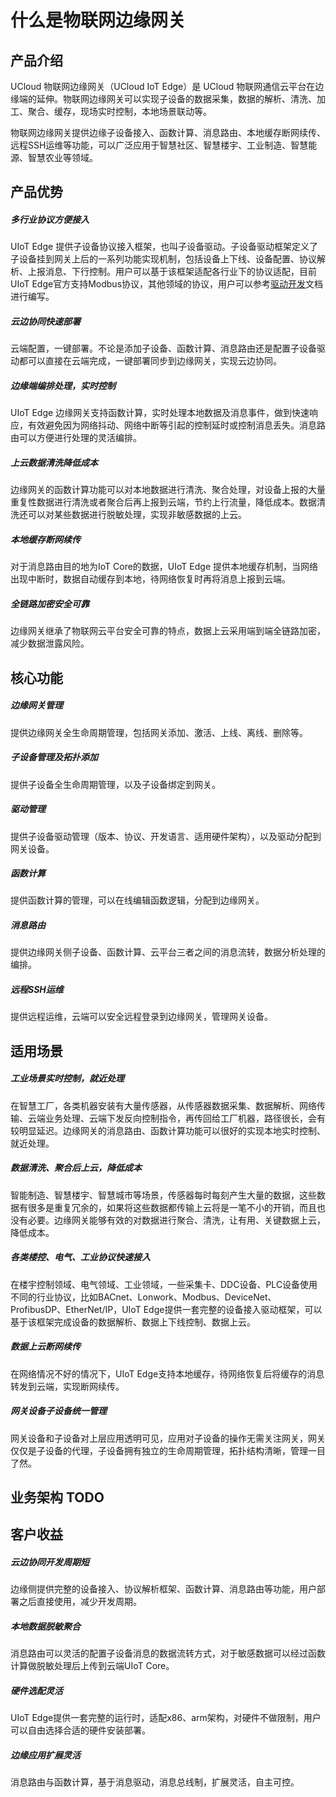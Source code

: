 # 什么是物联网边缘网关

## 产品介绍

UCloud 物联网边缘网关（UCloud IoT Edge）是 UCloud 物联网通信云平台在边缘端的延伸。物联网边缘网关可以实现子设备的数据采集，数据的解析、清洗、加工、聚合、缓存，现场实时控制，本地场景联动等。

物联网边缘网关提供边缘子设备接入、函数计算、消息路由、本地缓存断网续传、远程SSH运维等功能，可以广泛应用于智慧社区、智慧楼宇、工业制造、智慧能源、智慧农业等领域。



## 产品优势

##### 多行业协议方便接入

UIoT Edge 提供子设备协议接入框架，也叫子设备驱动。子设备驱动框架定义了子设备挂到网关上后的一系列功能实现机制，包括设备上下线、设备配置、协议解析、上报消息、下行控制。用户可以基于该框架适配各行业下的协议适配，目前UIoT Edge官方支持Modbus协议，其他领域的协议，用户可以参考[驱动开发](/uiot-edge/user_guide/subdevice_driver_access/driver_development)文档进行编写。

##### 云边协同快速部署

云端配置，一键部署。不论是添加子设备、函数计算、消息路由还是配置子设备驱动都可以直接在云端完成，一键部署同步到边缘网关，实现云边协同。

##### 边缘端编排处理，实时控制

UIoT Edge 边缘网关支持函数计算，实时处理本地数据及消息事件，做到快速响应，有效避免因为网络抖动、网络中断等引起的控制延时或控制消息丢失。消息路由可以方便进行处理的灵活编排。

##### 上云数据清洗降低成本

边缘网关的函数计算功能可以对本地数据进行清洗、聚合处理，对设备上报的大量重复性数据进行清洗或者聚合后再上报到云端，节约上行流量，降低成本。数据清洗还可以对某些数据进行脱敏处理，实现非敏感数据的上云。

##### 本地缓存断网续传

对于消息路由目的地为IoT Core的数据，UIoT Edge 提供本地缓存机制，当网络出现中断时，数据自动缓存到本地，待网络恢复时再将消息上报到云端。

##### 全链路加密安全可靠

边缘网关继承了物联网云平台安全可靠的特点，数据上云采用端到端全链路加密，减少数据泄露风险。




## 核心功能

##### 边缘网关管理

提供边缘网关全生命周期管理，包括网关添加、激活、上线、离线、删除等。

##### 子设备管理及拓扑添加

提供子设备全生命周期管理，以及子设备绑定到网关。

##### 驱动管理

提供子设备驱动管理（版本、协议、开发语言、适用硬件架构），以及驱动分配到网关设备。

##### 函数计算

提供函数计算的管理，可以在线编辑函数逻辑，分配到边缘网关。

##### 消息路由

提供边缘网关侧子设备、函数计算、云平台三者之间的消息流转，数据分析处理的编排。

##### 远程SSH运维

提供远程运维，云端可以安全远程登录到边缘网关，管理网关设备。



## 适用场景

##### 工业场景实时控制，就近处理

在智慧工厂，各类机器安装有大量传感器，从传感器数据采集、数据解析、网络传输、云端业务处理、云端下发反向控制指令，再传回给工厂机器，路径很长，会有较明显延迟。边缘网关的消息路由、函数计算功能可以很好的实现本地实时控制、就近处理。

##### 数据清洗、聚合后上云，降低成本

智能制造、智慧楼宇、智慧城市等场景，传感器每时每刻产生大量的数据，这些数据有很多是重复冗余的，如果将这些数据都传输上云将是一笔不小的开销，而且也没有必要。边缘网关能够有效的对数据进行聚合、清洗，让有用、关键数据上云，降低成本。

##### 各类楼控、电气、工业协议快速接入

在楼宇控制领域、电气领域、工业领域，一些采集卡、DDC设备、PLC设备使用不同的行业协议，比如BACnet、Lonwork、Modbus、DeviceNet、ProfibusDP、EtherNet/IP，UIoT Edge提供一套完整的设备接入驱动框架，可以基于该框架完成设备的数据解析、数据上下线控制、数据上云。

##### 数据上云断网续传

在网络情况不好的情况下，UIoT Edge支持本地缓存，待网络恢复后将缓存的消息转发到云端，实现断网续传。

##### 网关设备子设备统一管理

网关设备和子设备对上层应用透明可见，应用对子设备的操作无需关注网关，网关仅仅是子设备的代理，子设备拥有独立的生命周期管理，拓扑结构清晰，管理一目了然。




## 业务架构 TODO



## 客户收益

##### 云边协同开发周期短

边缘侧提供完整的设备接入、协议解析框架、函数计算、消息路由等功能，用户部署之后直接使用，减少开发周期。

##### 本地数据脱敏聚合

消息路由可以灵活的配置子设备消息的数据流转方式，对于敏感数据可以经过函数计算做脱敏处理后上传到云端UIoT Core。

##### 硬件选配灵活

UIoT Edge提供一套完整的运行时，适配x86、arm架构，对硬件不做限制，用户可以自由选择合适的硬件安装部署。

##### 边缘应用扩展灵活

消息路由与函数计算，基于消息驱动，消息总线制，扩展灵活，自主可控。

